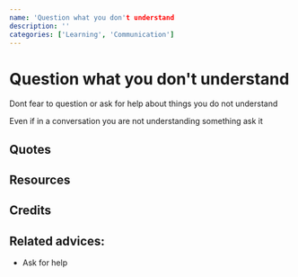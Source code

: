 ```yaml
---
name: 'Question what you don't understand
description: ''
categories: ['Learning', 'Communication']
---
```

# Question what you don't understand

Dont fear to question or ask for help about things you do not understand

Even if in a conversation you are not understanding something ask it

## Quotes

## Resources

## Credits

## Related advices:

- Ask for help
